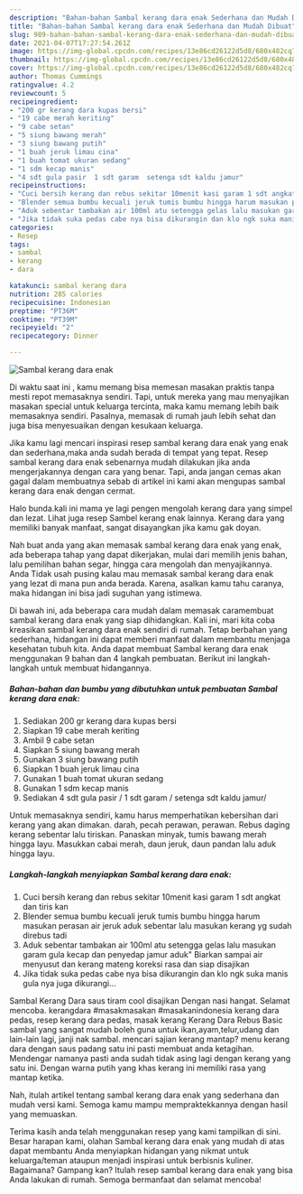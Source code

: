 ```yaml
---
description: "Bahan-bahan Sambal kerang dara enak Sederhana dan Mudah Dibuat"
title: "Bahan-bahan Sambal kerang dara enak Sederhana dan Mudah Dibuat"
slug: 989-bahan-bahan-sambal-kerang-dara-enak-sederhana-dan-mudah-dibuat
date: 2021-04-07T17:27:54.261Z
image: https://img-global.cpcdn.com/recipes/13e86cd26122d5d8/680x482cq70/sambal-kerang-dara-enak-foto-resep-utama.jpg
thumbnail: https://img-global.cpcdn.com/recipes/13e86cd26122d5d8/680x482cq70/sambal-kerang-dara-enak-foto-resep-utama.jpg
cover: https://img-global.cpcdn.com/recipes/13e86cd26122d5d8/680x482cq70/sambal-kerang-dara-enak-foto-resep-utama.jpg
author: Thomas Cummings
ratingvalue: 4.2
reviewcount: 5
recipeingredient:
- "200 gr kerang dara kupas bersi"
- "19 cabe merah keriting"
- "9 cabe setan"
- "5 siung bawang merah"
- "3 siung bawang putih"
- "1 buah jeruk limau cina"
- "1 buah tomat ukuran sedang"
- "1 sdm kecap manis"
- "4 sdt gula pasir  1 sdt garam  setenga sdt kaldu jamur"
recipeinstructions:
- "Cuci bersih kerang dan rebus sekitar 10menit kasi garam 1 sdt angkat dan tiris kan"
- "Blender semua bumbu kecuali jeruk tumis bumbu hingga harum masukan perasan air jeruk aduk sebentar lalu masukan kerang yg sudah direbus tadi"
- "Aduk sebentar tambakan air 100ml atu setengga gelas lalu masukan garam gula kecap dan penyedap jamur aduk&#34; Biarkan sampai air menyusut dan kerang mateng koreksi rasa dan siap disajikan"
- "Jika tidak suka pedas cabe nya bisa dikurangin dan klo ngk suka manis gula nya juga dikurangi..."
categories:
- Resep
tags:
- sambal
- kerang
- dara

katakunci: sambal kerang dara 
nutrition: 285 calories
recipecuisine: Indonesian
preptime: "PT36M"
cooktime: "PT39M"
recipeyield: "2"
recipecategory: Dinner

---
```



![Sambal kerang dara enak](https://img-global.cpcdn.com/recipes/13e86cd26122d5d8/680x482cq70/sambal-kerang-dara-enak-foto-resep-utama.jpg)

Di waktu  saat ini , kamu memang bisa memesan masakan praktis tanpa mesti repot memasaknya sendiri. Tapi, untuk mereka yang mau menyajikan masakan special untuk keluarga tercinta, maka kamu memang lebih baik memasaknya sendiri. Pasalnya, memasak di rumah jauh lebih sehat dan juga bisa menyesuaikan dengan kesukaan keluarga.

Jika kamu lagi mencari inspirasi resep sambal kerang dara enak yang enak dan sederhana,maka anda sudah berada di tempat yang tepat. Resep sambal kerang dara enak  sebenarnya mudah dilakukan jika anda mengerjakannya dengan cara yang benar. Tapi, anda jangan cemas akan gagal dalam membuatnya 
sebab di artikel ini kami akan mengupas sambal kerang dara enak dengan cermat.  

Halo bunda.kali ini mama ye lagi pengen mengolah kerang dara yang simpel dan lezat. Lihat juga resep Sambel kerang enak lainnya. Kerang dara yang memiliki banyak manfaat, sangat disayangkan jika kamu gak doyan.

Nah buat anda yang akan memasak sambal kerang dara enak yang enak, ada beberapa tahap yang dapat dikerjakan, mulai dari memilih jenis bahan, lalu pemilihan bahan segar, hingga cara mengolah dan menyajikannya. Anda Tidak usah pusing kalau mau memasak sambal kerang dara enak yang lezat di mana pun anda berada. Karena, asalkan kamu  tahu caranya, maka hidangan ini bisa jadi suguhan yang istimewa.

Di bawah ini, ada beberapa cara mudah dalam memasak caramembuat sambal kerang dara enak yang siap dihidangkan. Kali ini, mari kita coba kreasikan sambal kerang dara enak sendiri di rumah. Tetap berbahan yang sederhana, hidangan ini dapat memberi manfaat dalam membantu menjaga kesehatan tubuh kita. Anda dapat membuat Sambal kerang dara enak menggunakan 9 bahan dan 4 langkah pembuatan. Berikut ini langkah-langkah untuk membuat hidangannya.

<!--inarticleads1-->

##### Bahan-bahan dan bumbu yang dibutuhkan untuk pembuatan Sambal kerang dara enak:

1. Sediakan 200 gr kerang dara kupas bersi
1. Siapkan 19 cabe merah keriting
1. Ambil 9 cabe setan
1. Siapkan 5 siung bawang merah
1. Gunakan 3 siung bawang putih
1. Siapkan 1 buah jeruk limau cina
1. Gunakan 1 buah tomat ukuran sedang
1. Gunakan 1 sdm kecap manis
1. Sediakan 4 sdt gula pasir / 1 sdt garam / setenga sdt kaldu jamur/


Untuk memasaknya sendiri, kamu harus memperhatikan kebersihan dari kerang yang akan dimakan. darah, pecah perawan, perawan. Rebus daging kerang sebentar lalu tiriskan. Panaskan minyak, tumis bawang merah hingga layu. Masukkan cabai merah, daun jeruk, daun pandan lalu aduk hingga layu. 

<!--inarticleads2-->

##### Langkah-langkah menyiapkan Sambal kerang dara enak:

1. Cuci bersih kerang dan rebus sekitar 10menit kasi garam 1 sdt angkat dan tiris kan
1. Blender semua bumbu kecuali jeruk tumis bumbu hingga harum masukan perasan air jeruk aduk sebentar lalu masukan kerang yg sudah direbus tadi
1. Aduk sebentar tambakan air 100ml atu setengga gelas lalu masukan garam gula kecap dan penyedap jamur aduk&#34; Biarkan sampai air menyusut dan kerang mateng koreksi rasa dan siap disajikan
1. Jika tidak suka pedas cabe nya bisa dikurangin dan klo ngk suka manis gula nya juga dikurangi...


Sambal Kerang Dara saus tiram cool disajikan Dengan nasi hangat. Selamat mencoba. kerangdara #masakmasakan #masakanindonesia kerang dara pedas, resep kerang dara pedas, masak kerang Kerang Dara Rebus Basic sambal yang sangat mudah boleh guna untuk ikan,ayam,telur,udang dan lain-lain lagi, janji nak sambal. mencari sajian kerang mantap? menu kerang dara dengan saus padang satu ini pasti membuat anda ketagihan. Mendengar namanya pasti anda sudah tidak asing lagi dengan kerang yang satu ini. Dengan warna putih yang khas kerang ini memiliki rasa yang mantap ketika. 

Nah, itulah artikel tentang  sambal kerang dara enak  yang sederhana dan mudah versi kami. Semoga kamu mampu mempraktekkannya dengan hasil yang memuaskan. 

Terima kasih anda telah menggunakan resep yang kami tampilkan di sini. Besar harapan kami, olahan  Sambal kerang dara enak yang mudah di atas dapat membantu Anda menyiapkan hidangan yang nikmat untuk keluarga/teman ataupun menjadi inspirasi untuk berbisnis kuliner. Bagaimana? Gampang kan? Itulah resep sambal kerang dara enak yang bisa Anda lakukan di rumah. Semoga bermanfaat dan selamat mencoba!

